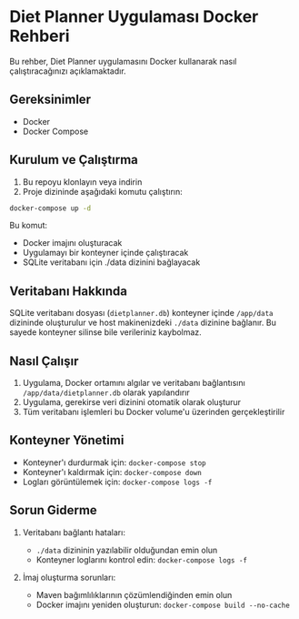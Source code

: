 # Diet Planner Uygulaması Docker Rehberi

Bu rehber, Diet Planner uygulamasını Docker kullanarak nasıl çalıştıracağınızı açıklamaktadır.

## Gereksinimler

- Docker
- Docker Compose

## Kurulum ve Çalıştırma

1. Bu repoyu klonlayın veya indirin
2. Proje dizininde aşağıdaki komutu çalıştırın:

```bash
docker-compose up -d
```

Bu komut:
- Docker imajını oluşturacak
- Uygulamayı bir konteyner içinde çalıştıracak
- SQLite veritabanı için ./data dizinini bağlayacak

## Veritabanı Hakkında

SQLite veritabanı dosyası (`dietplanner.db`) konteyner içinde `/app/data` dizininde oluşturulur ve host makinenizdeki `./data` dizinine bağlanır. Bu sayede konteyner silinse bile verileriniz kaybolmaz.

## Nasıl Çalışır

1. Uygulama, Docker ortamını algılar ve veritabanı bağlantısını `/app/data/dietplanner.db` olarak yapılandırır
2. Uygulama, gerekirse veri dizinini otomatik olarak oluşturur
3. Tüm veritabanı işlemleri bu Docker volume'u üzerinden gerçekleştirilir

## Konteyner Yönetimi

- Konteyner'ı durdurmak için: `docker-compose stop`
- Konteyner'ı kaldırmak için: `docker-compose down`
- Logları görüntülemek için: `docker-compose logs -f`

## Sorun Giderme

1. Veritabanı bağlantı hataları:
   - `./data` dizininin yazılabilir olduğundan emin olun
   - Konteyner loglarını kontrol edin: `docker-compose logs -f`

2. İmaj oluşturma sorunları:
   - Maven bağımlılıklarının çözümlendiğinden emin olun
   - Docker imajını yeniden oluşturun: `docker-compose build --no-cache` 